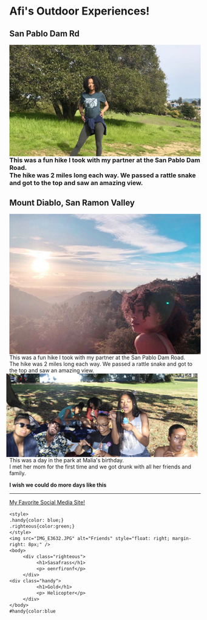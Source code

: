 <h1>Afi's Outdoor Experiences!</h1>

<h2>San Pablo Dam Rd</h2>
<img src="IMG_5214.jpeg" alt="Hike" style=float:right; margin-right: 6px/>
  <h3>This was a fun hike I took with my partner at the San Pablo Dam Road.
          <br>The hike was 2 miles long each way. We passed a rattle snake and got to the top and saw an amazing view.</br>
  </h3>

<h2>Mount Diablo, San Ramon Valley</h2>
<img src="IMG_4770.jpeg" alt:"Hike #2" style=float:right; margin-right 7px
<h3>This was a fun hike I took with my partner at the San Pablo Dam Road.
          <br>The hike was 2 miles long each way. We passed a rattle snake and got to the top and saw an amazing view.</br>
  </h3>

<img src="IMG_E3632.JPG" alt="Friends" style="float: right; margin-right: 8px;" />
<p>This was a day in the park at Malia's birthday.<br> I met her mom for the first time and we got drunk with all her friends and family.</p>
<strong> I wish we could do more days like this</strong>
<hr>

<a href="wwww.Facebook.com">My Favorite Social Media Site!</a> 


  
```
<style>
.handy{color: blue;}
.righteous{color:green;}
</style>
<img src="IMG_E3632.JPG" alt="Friends" style="float: right; margin-right: 8px;" />
<body>
     <div class="righteous">
          <h1>Sasafrass</h1>
          <p> oenrfironf</p>
     </div>
<div class="handy">
          <h1>Gold</h1>
          <p> Helicopter</p>
     </div>
</body>   
#handy{color:blue
```
